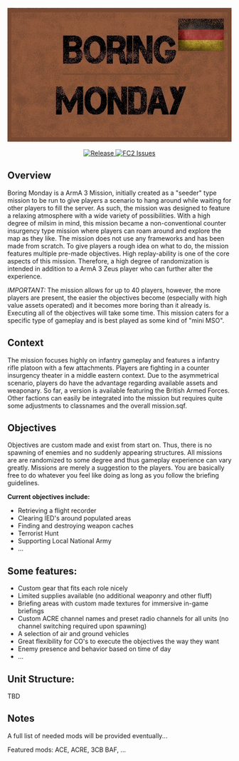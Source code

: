 <p align="center">
    <img src="https://github.com/whipl/BoringMonday/blob/main/images/img_overviewBW.jpg" height="300" width="600">
</p>
<p align="center">
    <a href="https://github.com/whipl/BoringMonday/releases/latest">
        <img src="https://img.shields.io/badge/Release-v4-red.svg" alt="Release">
    </a>
    <a href="https://github.com/whipl/BoringMonday/issues">
        <img src="https://img.shields.io/github/issues-raw/whipl/BoringMonday.svg?label=Issues" alt="FC2 Issues">
    </a>
</p>

## Overview
Boring Monday is a ArmA 3 Mission, initially created as a "seeder" type mission to be run to give players a scenario to hang around while waiting for other players to fill the server. As such, the mission was designed to feature a relaxing atmosphere with a wide variety of possibilities.
With a high degree of milsim in mind, this mission became a non-conventional counter insurgency type mission where players can roam around and explore the map as they like. The mission does not use any frameworks and has been made from scratch. To give players a rough idea on what to do, the mission features multiple pre-made objectives. High replay-ability is one of the core aspects of this mission. Therefore, a high degree of randomization is intended in addition to a ArmA 3 Zeus player who can further alter the experience.

*IMPORTANT:* The mission allows for up to 40 players, however, the more players are present, the easier the objectives become (especially with high value assets operated) and it becomes more boring than it already is. Executing all of the objectives will take some time. This mission caters for a specific type of gameplay and is best played as some kind of "mini MSO".

## Context
The mission focuses highly on infantry gameplay and features a infantry rifle platoon with a few attachments. Players are fighting in a counter insurgency theater in a middle eastern context. Due to the asymmetrical scenario, players do have the advantage regarding available assets and weaponary.
So far, a version is available featuring the British Armed Forces. Other factions can easily be integrated into the mission but requires quite some adjustments to classnames and the overall mission.sqf.

## Objectives
Objectives are custom made and exist from start on. Thus, there is no spawning of enemies and no suddenly appearing structures. All missions are are randomized to some degree and thus gameplay experience can vary greatly. Missions are merely a suggestion to the players. You are basically free to do whatever you feel like doing as long as you follow the briefing guidelines.

**Current objectives include:**
* Retrieving a flight recorder
* Clearing IED's around populated areas
* Finding and destroying weapon caches
* Terrorist Hunt
* Supporting Local National Army
* ...

## Some features:
* Custom gear that fits each role nicely
* Limited supplies available (no additional weaponry and other fluff)
* Briefing areas with custom made textures for immersive in-game briefings
* Custom ACRE channel names and preset radio channels for all units (no channel switching required upon spawning)
* A selection of air and ground vehicles
* Great flexibility for CO's to execute the objectives the way they want
* Enemy presence and behavior based on time of day
* ...

## Unit Structure:
TBD

## Notes
A full list of needed mods will be provided eventually...

Featured mods: ACE, ACRE, 3CB BAF, ...